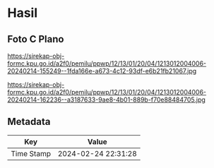 # Hasil

## Foto C Plano

https://sirekap-obj-formc.kpu.go.id/a2f0/pemilu/ppwp/12/13/01/20/04/1213012004006-20240214-155249--1fda166e-a673-4c12-93df-e6b21fb21067.jpg

https://sirekap-obj-formc.kpu.go.id/a2f0/pemilu/ppwp/12/13/01/20/04/1213012004006-20240214-162236--a3187633-9ae8-4b01-889b-f70e88484705.jpg


## Metadata

| Key        | Value               |
| ---------- | ------------------- |
| Time Stamp | 2024-02-24 22:31:28 |



